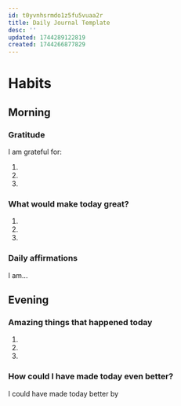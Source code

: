 ```yaml
---
id: t0yvnhsrmdo1z5fu5vuaa2r
title: Daily Journal Template
desc: ''
updated: 1744289122819
created: 1744266877829
---
```

# Habits

## 


## Morning

<!-- Fill out this section after waking up -->

### Gratitude

I am grateful for:

1.
2.
3.

### What would make today great?

1.
2.
3.

### Daily affirmations

I am...

## Evening

<!-- Fill out this section before going to sleep, reflecting on your day -->

### Amazing things that happened today

1.
2.
3.

### How could I have made today even better?

I could have made today better by
